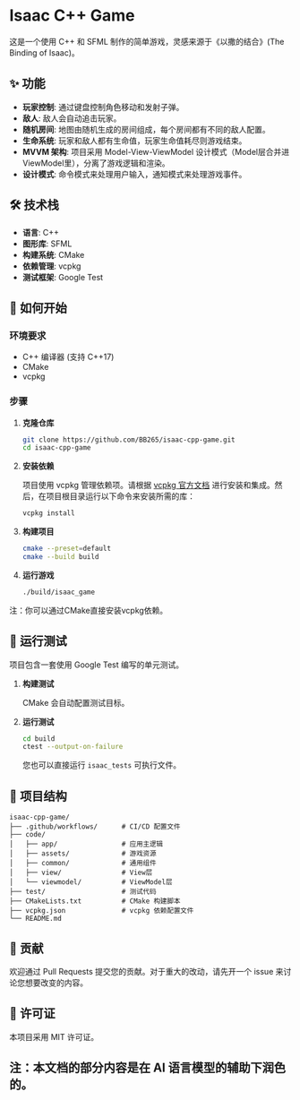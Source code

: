 # Isaac C++ Game

这是一个使用 C++ 和 SFML 制作的简单游戏，灵感来源于《以撒的结合》(The Binding of Isaac)。

## ✨ 功能

  * **玩家控制**: 通过键盘控制角色移动和发射子弹。
  * **敌人**: 敌人会自动追击玩家。
  * **随机房间**: 地图由随机生成的房间组成，每个房间都有不同的敌人配置。
  * **生命系统**: 玩家和敌人都有生命值，玩家生命值耗尽则游戏结束。
  * **MVVM 架构**: 项目采用 Model-View-ViewModel 设计模式（Model层合并进ViewModel里），分离了游戏逻辑和渲染。
  * **设计模式**: 命令模式来处理用户输入，通知模式来处理游戏事件。

## 🛠️ 技术栈

  * **语言**: C++
  * **图形库**: SFML
  * **构建系统**: CMake
  * **依赖管理**: vcpkg
  * **测试框架**: Google Test

## 🚀 如何开始

### 环境要求

  * C++ 编译器 (支持 C++17)
  * CMake
  * vcpkg

### 步骤

1.  **克隆仓库**

    ```bash
    git clone https://github.com/BB265/isaac-cpp-game.git
    cd isaac-cpp-game
    ```

2.  **安装依赖**

    项目使用 vcpkg 管理依赖项。请根据 [vcpkg 官方文档](https://github.com/microsoft/vcpkg) 进行安装和集成。然后，在项目根目录运行以下命令来安装所需的库：

    ```bash
    vcpkg install
    ```

3.  **构建项目**

    ```bash
    cmake --preset=default
    cmake --build build
    ```

4.  **运行游戏**

    ```bash
    ./build/isaac_game
    ```

 注：你可以通过CMake直接安装vcpkg依赖。

## 🧪 运行测试

项目包含一套使用 Google Test 编写的单元测试。

1.  **构建测试**

    CMake 会自动配置测试目标。

2.  **运行测试**

    ```bash
    cd build
    ctest --output-on-failure
    ```

    您也可以直接运行 `isaac_tests` 可执行文件。

## 📁 项目结构

```
isaac-cpp-game/
├── .github/workflows/      # CI/CD 配置文件
├── code/
│   ├── app/                # 应用主逻辑
│   ├── assets/             # 游戏资源
│   ├── common/             # 通用组件
│   ├── view/               # View层
│   └── viewmodel/          # ViewModel层
├── test/                   # 测试代码
├── CMakeLists.txt          # CMake 构建脚本
├── vcpkg.json              # vcpkg 依赖配置文件
└── README.md
```

## 🤝 贡献

欢迎通过 Pull Requests 提交您的贡献。对于重大的改动，请先开一个 issue 来讨论您想要改变的内容。

## 📄 许可证

本项目采用 MIT 许可证。


注：本文档的部分内容是在 AI 语言模型的辅助下润色的。
-----